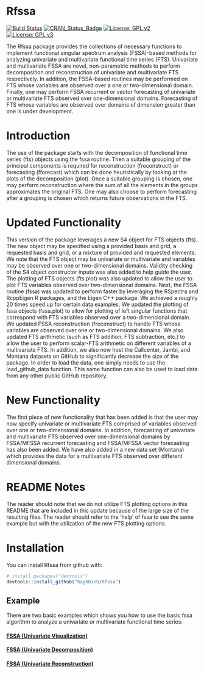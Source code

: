 

<!-- README.md is generated from README.Rmd. Please edit that file -->

# Rfssa
[![Build Status](https://travis-ci.org/haghbinh/Rfssa.svg?branch=master)](https://travis-ci.org/haghbinh/Rfssa)
[![CRAN_Status_Badge](http://www.r-pkg.org/badges/version/Rfssa)](https://cran.r-project.org/package=Rfssa)
[![License: GPL v2](https://img.shields.io/badge/License-GPL%20v2-blue.svg)](https://www.gnu.org/licenses/old-licenses/gpl-2.0.en.html)
[![License: GPL v3](https://img.shields.io/badge/License-GPLv3-blue.svg)](https://www.gnu.org/licenses/gpl-3.0)


The Rfssa package provides the collections of necessary functions to
implement functional singular spectrum analysis (FSSA)-based methods for 
analyzing univariate and multivariate functional time series (FTS). 
Univariate and multivariate FSSA are novel, non-parametric methods to perform decomposition and reconstruction of univariate and multivariate FTS 
respectively. In addition, the FSSA-based routines may be performed on FTS 
whose variables are observed over a one or two-dimensional domain. Finally, 
one may perform FSSA recurrent or vector forecasting of univariate or 
multivariate FTS observed over one-dimensional domains. Forecasting of FTS 
whose variables are observed over domains of dimension greater than one is 
under development.

# Introduction

The use of the package starts with the decomposition of functional time
series (fts) objects using the fssa routine. Then a suitable grouping of the
principal components is required for reconstruction (freconstruct) or 
forecasting (fforecast) which can be done heuristically by looking at the 
plots of the decomposition (plot). Once a suitable grouping is chosen, 
one may perform reconstruction where the sum of all the elements in the 
groups approximates the original FTS. One may also choose to perform 
forecasting after a grouping is chosen which returns future observations in 
the FTS.

# Updated Functionality

This version of the package leverages a new S4 object for FTS objects (fts). 
The new object may be specified using a provided basis and grid, a requested 
basis and grid, or a mixture of provided and requested elements. We note that 
the FTS object may be univariate or multivariate and variables may be observed 
over one or two-dimensional domains. Validity checking of the S4 object 
constructor inputs was also added to help guide the user. The plotting of FTS 
objects (fts.plot) was also updated to allow the user to plot FTS variables 
observed over two-dimensional domains. Next, the FSSA routine (fssa) was 
updated to perform faster by leveraging the RSpectra and RcppEigen R packages, 
and the Eigen C++ package. We achieved a roughly 20 times speed up for 
certain data examples. We updated the plotting of fssa objects (fssa.plot) to 
allow for plotting of left singular functions that correspond with FTS 
variables observed over a two-dimensional domain.
We updated FSSA reconstruction (freconstruct) to handle 
FTS whose variables are observed over one or two-dimensional domains. We also 
updated FTS arithmetic (such as FTS addition, FTS subtraction, etc.) to allow 
the user to perform scalar-FTS arithmetic on different variables of a 
multivariate FTS. In addition, we also now host the Callcenter, Jambi, and 
Montana datasets on GitHub to significantly decrease the size of the package. 
In order to load the data, one simply needs to use the load_github_data 
function. This same function can also be used to load data from any other 
public GitHub repository.

# New Functionality

The first piece of new functionality that has been added is that the user 
may now specify univariate or multivariate FTS comprised of variables observed 
over one or two-dimensional domains. In addition, forecasting of univariate 
and multivariate FTS observed over one-dimensional domains by FSSA/MFSSA 
recurrent forecasting and FSSA/MFSSA vector forecasting has also been added. 
We have also added in a new data set (Montana) which provides the data for a 
multivariate FTS observed over different dimensional domains.

# README Notes

The reader should note that we do not utilize FTS plotting options in
this README that are included in this update because of the large size
of the resulting files. The reader should refer to the ‘help’ of fssa to
see the same example but with the utilization of the new FTS plotting
options.

# Installation

You can install Rfssa from github with:

``` r
# install.packages("devtools")
devtools::install_github("haghbinh/Rfssa")
```

## Example

There are two basic examples which shows you how to use the 
basic fssa algorithm to analyze a univariate or multivariate functional time
series:

#### [FSSA (Univariate Visualization)](https://haghbinh.github.io/FSSA_report/uvisualization.html)
#### [FSSA (Univariate Decomposition)](https://haghbinh.github.io/FSSA_report/udecomposition.html)
#### [FSSA (Univariate Reconstruction)](https://haghbinh.github.io/FSSA_report/ureconstruction.html)
